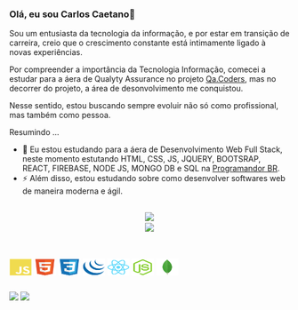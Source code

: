 ### Olá, eu sou Carlos Caetano👋

Sou um entusiasta da tecnologia da informação, e por estar em transição de carreira, creio que o crescimento constante está intimamente ligado à novas experiências.

Por compreender a importância da Tecnologia Informação, comecei a estudar para a áera de Qualyty Assurance no projeto <a href="https://www.linkedin.com/company/qa-coders/" target="_blank">Qa.Coders</a>, mas no decorrer do projeto, a área de desonvolvimento me conquistou.

Nesse sentido, estou buscando sempre evoluir não só como profissional, mas também como pessoa.

Resumindo ...

- 🌱 Eu estou estudando para a áera de Desenvolvimento Web Full Stack, neste momento estutando HTML, CSS, JS, JQUERY, BOOTSRAP, REACT, FIREBASE, NODE JS, MONGO DB e SQL na <a href="https://programadorbr.com/" target="_blank">Programandor BR</a>.
- ⚡ Além disso, estou estudando sobre como desenvolver softwares web de maneira moderna e ágil.

##

<div align="center">
  <a href="https://github.com/carloscaetano-dev"><img height="180em" src="https://github-readme-stats.vercel.app/api?username=carloscaetano-dev&show_icons=true&theme=dark&include_all_commits=true&count_private=true"></a><br>
  <a href="https://github.com/carloscaetano-dev"><img height="180em" src="https://github-readme-stats.vercel.app/api/top-langs/?username=carloscaetano-dev&layout=compact&langs_count=7&theme=dark"></a>
</div>
  
  ##
  
 <div style="display: inline_block"><br>
  <img align="center" alt="Js" height="30" width="40" src="https://raw.githubusercontent.com/devicons/devicon/master/icons/javascript/javascript-plain.svg">
  <img align="center" alt="HTML" height="30" width="40" src="https://raw.githubusercontent.com/devicons/devicon/master/icons/html5/html5-original.svg">
  <img align="center" alt="CSS" height="30" width="40" src="https://raw.githubusercontent.com/devicons/devicon/master/icons/css3/css3-original.svg">
  <img align="center" alt="jquery" height="30" width="40" src="https://raw.githubusercontent.com/devicons/devicon/master/icons/jquery/jquery-original.svg">
  <img align="center" alt="react" height="30" width="40" src="https://raw.githubusercontent.com/devicons/devicon/master/icons/react/react-original.svg">
  <img align="center" alt="nodejs" height="30" width="40" src="https://raw.githubusercontent.com/devicons/devicon/master/icons/nodejs/nodejs-original.svg">
  <img align="center" alt="CSS" height="30" width="40" src="https://raw.githubusercontent.com/devicons/devicon/master/icons/mongodb/mongodb-original.svg">
</div>
  
  ##
  
  <div> 
   <a href="https://www.linkedin.com/in/carlos-caetano-678a5022b" target="_blank"><img src="https://img.shields.io/badge/-LinkedIn-%230077B5?style=for-the-badge&logo=linkedin&logoColor=white" target="_blank"></a>
    <a href="mailto:caetanotpd@gmail" target="_blank"><img src="https://img.shields.io/badge/Gmail-D14836?style=for-the-badge&logo=gmail&logoColor=white"></a>
   </div>

